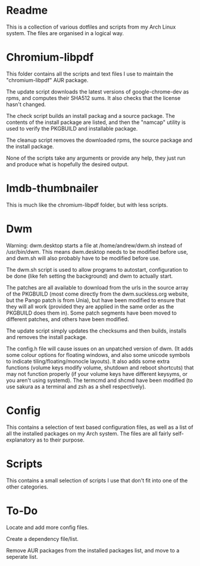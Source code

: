 Readme
========

This is a collection of various dotfiles and scripts from my Arch Linux system. The files are organised in a logical way.

Chromium-libpdf
========
This folder contains all the scripts and text files I use to maintain the "chromium-libpdf" AUR package.

The update script downloads the latest versions of google-chrome-dev as rpms, and computes their SHA512 sums. It also checks that the license hasn't changed.

The check script builds an install packag and a source package. The contents of the install package are listed, and then the "namcap" utility is used to verify the PKGBUILD and installable package.

The cleanup script removes the downloaded rpms, the source package and the install package.

None of the scripts take any arguments or provide any help, they just run and produce what is hopefully the desired output.

Imdb-thumbnailer
========
This is much like the chromium-libpdf folder, but with less scripts.

Dwm
========

Warning: dwm.desktop starts a file at /home/andrew/dwm.sh instead of /usr/bin/dwm. This means dwm.desktop needs to be modified before use, and dwm.sh will also probably have to be modified before use.

The dwm.sh script is used to allow programs to autostart, configuration to be done (like feh setting the background) and dwm to actually start.

The patches are all available to download from the urls in the source array of the PKGBUILD (most come directly from the dwm.suckless.org website, but the Pango patch is from Unia), but have been modified to ensure that they will all work (provided they are applied in the same order as the PKGBUILD does them in). Some patch segments have been moved to different patches, and others have been modified.

The update script simply updates the checksums and then builds, installs and removes the install package.

The config.h file will cause issues on an unpatched version of dwm. (It adds some colour options for floating windows, and also some unicode symbols to indicate tiling/floating/monocle layouts). It also adds some extra functions (volume keys modify volume, shutdown and reboot shortcuts) that may not function properly (if your volume keys have different keysyms, or you aren't using systemd).  The termcmd and shcmd have been modified (to use sakura as a terminal and zsh as a shell respectively).

Config
========
This contains a selection of text based configuration files, as well as a list of all the installed packages on my Arch system. The files are all fairly self-explanatory as to their purpose.

Scripts
========
This contains a small selection of scripts I use that don't fit into one of the other categories.

To-Do
========
Locate and add more config files.

Create a dependency file/list.

Remove AUR packages from the installed packages list, and move to a seperate list.
